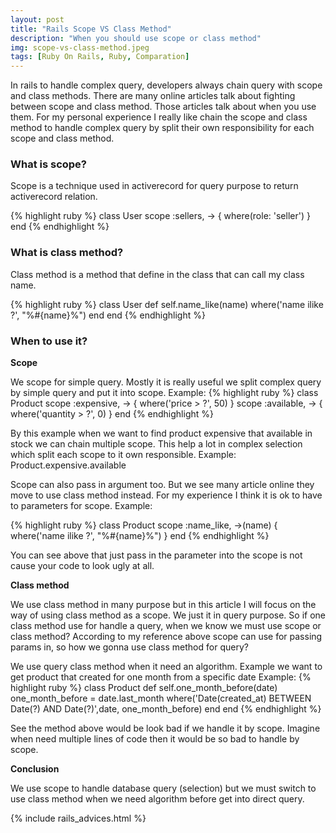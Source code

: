 ```yaml
---
layout: post
title: "Rails Scope VS Class Method"
description: "When you should use scope or class method"
img: scope-vs-class-method.jpeg
tags: [Ruby On Rails, Ruby, Comparation]
---
```

In rails to handle complex query, developers always chain query with scope and class methods. There are many online articles talk about fighting between scope and class method. Those articles talk about when you use them. For my personal experience I really like chain the scope and class method to handle complex query by split their own responsibility for each scope and class method.

### What is scope?

Scope is a technique used in activerecord for query purpose to return activerecord relation.

{% highlight ruby %}
class User
  scope :sellers, -> { where(role: 'seller') }
end
{% endhighlight %}

### What is class method?

Class method is a method that define in the class that can call my class name.

{% highlight ruby %}
class User
  def self.name_like(name)
    where('name ilike ?', "%#{name}%")
  end
end
{% endhighlight %}

### When to use it?

**Scope**

We scope for simple query. Mostly it is really useful we split complex query by simple query and put it into scope.
Example:
{% highlight ruby %}
class Product
  scope :expensive, -> { where('price > ?', 50) }
  scope :available, -> { where('quantity > ?', 0) }
end
{% endhighlight %}

By this example when we want to find product expensive that available in stock we can chain multiple scope. This help a lot in complex selection which split each scope to it own responsible. Example: Product.expensive.available


Scope can also pass in argument too. But we see many article online they move to use class method instead. For my experience I think it is ok to have to parameters for scope.
Example:

{% highlight ruby %}
class Product
  scope :name_like, ->(name) { where('name ilike ?', "%#{name}%") }
end
{% endhighlight %}

You can see above that just pass in the parameter into the scope is not cause your code to look ugly at all.


**Class method**

We use class method in many purpose but in this article I will focus on the way of using class method as a scope. We just it in query purpose. So if one class method use for handle a query, when we know we must use scope or class method? According to my reference above scope can use for passing params in, so how we gonna use class method for query?


We use query class method when it need an algorithm. Example we want to get product that created for one month from a specific date
Example:
{% highlight ruby %}
class Product
  def self.one_month_before(date)
    one_month_before = date.last_month
    where('Date(created_at) BETWEEN Date(?) AND Date(?)',date, one_month_before)
  end
end
{% endhighlight %}

See the method above would be look bad if we handle it by scope. Imagine when need multiple lines of code then it would be so bad to handle by scope.

**Conclusion**

We use scope to handle database query (selection) but we must switch to use class method when we need algorithm before get into direct query.

{% include rails_advices.html %}
